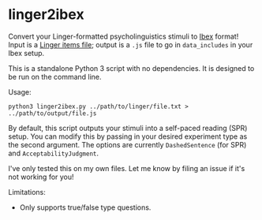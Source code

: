 # linger2ibex

Convert your Linger-formatted psycholinguistics stimuli to [Ibex](https://github.com/addrummond/ibex) format! Input is a [Linger items file](http://tedlab.mit.edu/~dr/Linger/readme.html); output is a `.js` file to go in `data_includes` in your Ibex setup.

This is a standalone Python 3 script with no dependencies. It is designed to be run on the command line.

Usage:
```{python}
python3 linger2ibex.py ../path/to/linger/file.txt > ../path/to/output/file.js
```

By default, this script outputs your stimuli into a self-paced reading (SPR) setup. You can modify this by passing in your desired experiment type as the second argument. The options are currently `DashedSentence` (for SPR) and `AcceptabilityJudgment`.

I've only tested this on my own files. Let me know by filing an issue if it's not working for you!

Limitations:
* Only supports true/false type questions.

